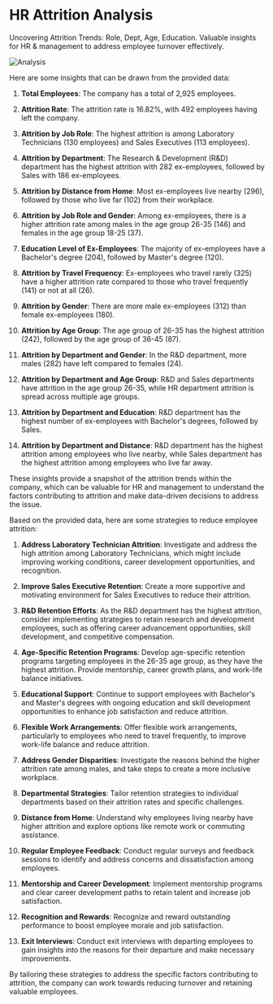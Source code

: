 # HR Attrition Analysis
 Uncovering Attrition Trends: Role, Dept, Age, Education. Valuable insights for HR & management to address employee turnover effectively.

 ![Analysis](https://github.com/cphoenix-07/HR-Attrition-Analysis/assets/71826054/beee9cac-bc42-484c-8a9b-50acf01ad58d)

 Here are some insights that can be drawn from the provided data:

1. **Total Employees**: The company has a total of 2,925 employees.

2. **Attrition Rate**: The attrition rate is 16.82%, with 492 employees having left the company.

3. **Attrition by Job Role**: The highest attrition is among Laboratory Technicians (130 employees) and Sales Executives (113 employees).

4. **Attrition by Department**: The Research & Development (R&D) department has the highest attrition with 282 ex-employees, followed by Sales with 186 ex-employees.

5. **Attrition by Distance from Home**: Most ex-employees live nearby (296), followed by those who live far (102) from their workplace.

6. **Attrition by Job Role and Gender**: Among ex-employees, there is a higher attrition rate among males in the age group 26-35 (146) and females in the age group 18-25 (37).

7. **Education Level of Ex-Employees**: The majority of ex-employees have a Bachelor's degree (204), followed by Master's degree (120).

8. **Attrition by Travel Frequency**: Ex-employees who travel rarely (325) have a higher attrition rate compared to those who travel frequently (141) or not at all (26).

9. **Attrition by Gender**: There are more male ex-employees (312) than female ex-employees (180).

10. **Attrition by Age Group**: The age group of 26-35 has the highest attrition (242), followed by the age group of 36-45 (87).

11. **Attrition by Department and Gender**: In the R&D department, more males (282) have left compared to females (24).

12. **Attrition by Department and Age Group**: R&D and Sales departments have attrition in the age group 26-35, while HR department attrition is spread across multiple age groups.

13. **Attrition by Department and Education**: R&D department has the highest number of ex-employees with Bachelor's degrees, followed by Sales.

14. **Attrition by Department and Distance**: R&D department has the highest attrition among employees who live nearby, while Sales department has the highest attrition among employees who live far away.

These insights provide a snapshot of the attrition trends within the company, which can be valuable for HR and management to understand the factors contributing to attrition and make data-driven decisions to address the issue.


Based on the provided data, here are some strategies to reduce employee attrition:

1. **Address Laboratory Technician Attrition**: Investigate and address the high attrition among Laboratory Technicians, which might include improving working conditions, career development opportunities, and recognition.

2. **Improve Sales Executive Retention**: Create a more supportive and motivating environment for Sales Executives to reduce their attrition.

3. **R&D Retention Efforts**: As the R&D department has the highest attrition, consider implementing strategies to retain research and development employees, such as offering career advancement opportunities, skill development, and competitive compensation.

4. **Age-Specific Retention Programs**: Develop age-specific retention programs targeting employees in the 26-35 age group, as they have the highest attrition. Provide mentorship, career growth plans, and work-life balance initiatives.

5. **Educational Support**: Continue to support employees with Bachelor's and Master's degrees with ongoing education and skill development opportunities to enhance job satisfaction and reduce attrition.

6. **Flexible Work Arrangements**: Offer flexible work arrangements, particularly to employees who need to travel frequently, to improve work-life balance and reduce attrition.

7. **Address Gender Disparities**: Investigate the reasons behind the higher attrition rate among males, and take steps to create a more inclusive workplace.

8. **Departmental Strategies**: Tailor retention strategies to individual departments based on their attrition rates and specific challenges.

9. **Distance from Home**: Understand why employees living nearby have higher attrition and explore options like remote work or commuting assistance.

10. **Regular Employee Feedback**: Conduct regular surveys and feedback sessions to identify and address concerns and dissatisfaction among employees.

11. **Mentorship and Career Development**: Implement mentorship programs and clear career development paths to retain talent and increase job satisfaction.

12. **Recognition and Rewards**: Recognize and reward outstanding performance to boost employee morale and job satisfaction.

13. **Exit Interviews**: Conduct exit interviews with departing employees to gain insights into the reasons for their departure and make necessary improvements.

By tailoring these strategies to address the specific factors contributing to attrition, the company can work towards reducing turnover and retaining valuable employees.
